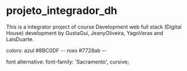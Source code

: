 # projeto_integrador_dh

This is a integrator project of course Development web full stack (Digital House) development by GustaGui, JeanyOliveira, YagoVeras and LaisDuarte.


colors: azul #8BC0DF -- roxo #7728ab -- 

font alternative: font-family: 'Sacramento', cursive;